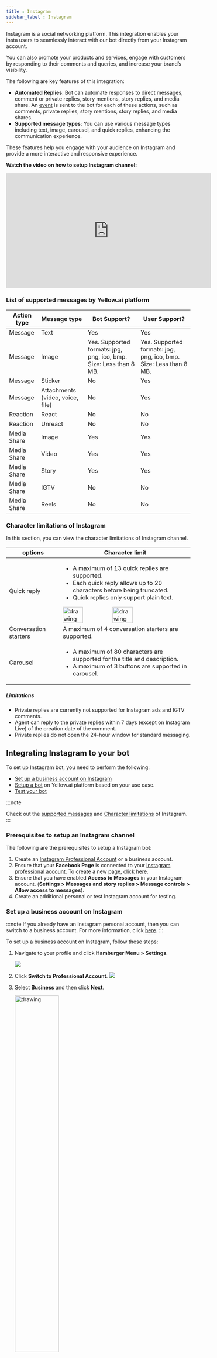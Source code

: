 ```yaml
---
title : Instagram
sidebar_label : Instagram
---
```


Instagram is a social networking platform. This integration enables your insta users to seamlessly interact with our bot directly from your Instagram account.

You can also promote your products and services, engage with customers by responding to their comments and queries, and increase your brand’s visibility.

The following are key features of this integration:

* **Automated Replies**: Bot can automate responses to direct messages, comment or private replies, story mentions, story replies, and media share. An [event](#supported-instagram-events) is sent to the bot for each of these actions, such as comments, private replies, story mentions, story replies, and media shares.
* **Supported message types**: You can use various message types including text, image, carousel, and quick replies, enhancing the communication experience.

These features help you engage with your audience on Instagram and provide a more interactive and responsive experience.

**Watch the video on how to setup Instagram channel:**

<iframe width="560" height="315" src="https://www.youtube.com/embed/XIF3YGpzsD0" title="YouTube video player" frameborder="0" allow="autoplay; clipboard-write; picture-in-picture" allowfullscreen></iframe>


### List of supported messages by Yellow.ai platform

| **Action type** | **Message type**   | **Bot Support?** | **User Support**?                                                |
|------|------|---------|-------|
| Message  | Text | Yes |Yes                                                               | Yes                                                               |
| Message         | Image                            | Yes. Supported formats: jpg, png, ico, bmp. Size: Less than 8 MB. | Yes. Supported formats: jpg, png, ico, bmp. Size: Less than 8 MB. |                                                              |
| Message         | Sticker                          | No                                                                | Yes                                                             |
| Message         | Attachments (video, voice, file) | No                                                                | Yes                                                             |
| Reaction        | React                            | No                                                                | No                                                                |
| Reaction        | Unreact                          | No                                                                | No                                                                |
| Media Share     | Image                            | Yes                                                               | Yes                                                             |
| Media Share     | Video                            | Yes                                                               | Yes                                                             |
| Media Share     | Story                            | Yes | Yes                                                               | No                                                                |
| Media Share     | IGTV                             | No                                                                | No                                                                |
| Media Share     | Reels                            | No                                                                | No                                                                |
   
### Character limitations of Instagram 

In this section, you can view the character limitations of Instagram channel.

options |	Character limit
--------------------|----------------------
Quick reply | <ul><li> A maximum of 13 quick replies are supported. </li> <li> Each quick reply allows up to 20 characters before being truncated. </li> <li> Quick replies only support plain text.</li></ul> <img src="https://i.imgur.com/EGh1d0m.png" alt="drawing" width="40%"/><img src="https://i.imgur.com/en7PHOK.png" alt="drawing" width="40%"/>
Conversation starters | A maximum of 4 conversation starters are supported. 
Carousel | <ul><li> A maximum of 80 characters are supported for the title and description. </li><li> A maximum of 3 buttons are supported in carousel.</li></ul>

##### Limitations
    
* Private replies are currently not supported for Instagram ads and IGTV comments.
* Agent can reply to the private replies within 7 days (except on Instagram Live) of the creation date of the comment.
* Private replies do not open the 24-hour window for standard messaging.


## Integrating Instagram to your bot

To set up Instagram bot, you need to perform the following:

* [Set up a business account on Instagram](#Connect)
* [Setup a bot](https://docs.yellow.ai/docs/platform_concepts/get_started/account-setup#create-your-first-bot) on Yellow.ai platform based on your use case.
* [Test your bot](#test)

:::note

Check out the [supported messages](#list-of-supported-messages-by-yellowai-platform) and [Character limitations](#character-limitations-of-instagram) of Instagram.
:::

### Prerequisites to setup an Instagram channel

The following are the prerequisites to setup a Instagram bot:

1. Create an [Instagram Professional Account](https://www.facebook.com/help/instagram/138925576505882) or a business account.
2. Ensure that your **Facebook Page** is connected to your [Instagram professional account](https://developers.facebook.com/docs/instagram-api/overview#pages). To create a new page, click [here](https://www.facebook.com/pages/create).
3. Ensure that you have enabled **Access to Messages** in your Instagram account. (**Settings > Messages and story replies > Message controls > Allow access to messages**).
4. Create an additional personal or test Instagram account for testing.

### Set up a business account on Instagram

:::note
If you already have an Instagram personal account, then you can switch to a business account. For more information, click [here](https://www.facebook.com/business/help/502981923235522).
:::

To set up a business account on Instagram, follow these steps:

1. Navigate to your profile and click **Hamburger Menu > Settings**.

    ![](https://i.imgur.com/yE2nojG.png)
   
2. Click **Switch to Professional Account**.
    ![](https://i.imgur.com/Ez6bltU.png)

3. Select **Business** and then click **Next**.
    
    <img src="https://i.imgur.com/cg2AUBi.png" alt="drawing" width="50%"/>
    
4. Click **Next** to continue.
    
   <img src="https://i.imgur.com/dmn1Ms9.png" alt="drawing" width="50%"/>
    
5. Select a category for your business and click **Done**.
    
    <img src="https://i.imgur.com/dzEudGg.png" alt="drawing" width="50%"/>
    
6. Add your business details and click **Save**. <br/>Click **Don't use my contact info** to skip adding business info for testing accounts.
    
   <img src="https://i.imgur.com/Wsk7UXP.png" alt="drawing" width="50%"/>
    
7. Click **Done**. Now your Instagram personal account will be switched to a business account.
    
  <img src="https://i.imgur.com/M4ATqt5.png" alt="drawing" width="50%"/>
  
### Link your Facebook page to Instagram account

Before you proceed, you need to link your Facebook to Instagram account. This connection enables you to share posts and pictures between your FB page and Instagram,  share ads from your FB page to Instagram, and integrate third-party apps.

You can connect to Facebook either through your Facebook page settings or within the settings of your Instagram business account.

#### To connect Facebook through your Instagram account:

1. Log in to your Facebook account.
2. On your **News Feed**, click the **Page** that you have created.

   ![](https://i.imgur.com/byVle2R.png)

3. On your FB page, navigate to **Settings**.

   ![](https://i.imgur.com/oKxhhEl.png)

4. Click **Linked accounts**.

   ![](https://i.imgur.com/hb2Eep2.png)

5. Click **Connect Account**.

   ![](https://i.imgur.com/YT2FVNC.png)

6. Click **Connect**.

<center><img src="https://i.imgur.com/eiwrwgF.png" alt="drawing" width="50%"/></center>

7. Enable **Allow access to Instagram messages in Inbox** and click **Confirm**.

<center><img src="https://i.imgur.com/xGvYonA.png" alt="drawing" width="50%"/></center>
    
8. Enter your Instagram's username and password and click **Log in**.  

    <center><img src="https://i.imgur.com/aee8Gaq.png" alt="drawing" width="50%"/></center>
    
   Now your Facebook page will be connected to your Instagram account.

   <img src="https://i.imgur.com/WQ2Y2TJ.png" alt="drawing" width="60%"/>  

:::info
If you want to disconnect your page, which is linked to Instagram, click **Disconnect**. For more information, click [here](https://www.facebook.com/help/1148909221857370).

   ![](https://i.imgur.com/ICquI1l.png)
:::

### Connect your Facebook account to the Yellow.ai platform
 
1. On the left navigation bar, click **Extensions**.

    ![](https://imgur.com/PIOvT6K.png)

2. Click **Channels** > **Messaging** > **Instagram**.

    ![](https://imgur.com/01SlOVB.png)

2. Click **Connect to your Facebook account** and add your Facebook business account credentials.

    ![](https://imgur.com/Z2wU34j.png)

3. After signing into the account, click **Continue**.

   <img src="https://imgur.com/ngP2HUc.png" alt="drawing" width="60%"/>

4. Select the **Instagram business account** you want to activate and click **Next**.
 
   <img src="https://i.imgur.com/hMinH5F.png" alt="drawing" width="50%"/>


5. Select the **Facebook page** (you can select only one page) that is connected to your **Instagram Business account**.

   <img src="https://i.imgur.com/VYDn1wX.png" alt="drawing" width="50%"/>

6. Enable all the permissions and click **Done**.

   <img src="https://i.imgur.com/XhaFKeL.png" alt="drawing" width="50%"/> 
   
7. Click **OK** to continue.

   <img src="https://i.imgur.com/At8hlec.png" alt="drawing" width="50%"/> 

8. Select the Facebook page and click **Continue**.

   <img src="https://imgur.com/JMZVUGm.png" alt="drawing" width="70%"/>

* This will connect your Facebook page to the Instagram account. 

   ![](https://i.imgur.com/ikU6FUW.png)

   The table below provides description of each option:

   Option | Description 
   ------ | -----------
   Facebook Page | This is the primary Facebook page that is currently connected.
   Instagram Page | This indicates the associated Instagram page connected to the Facebook account.
   Enable Instagram Comment  | This allows you to enable or disable the ability to receive comments from Instagram posts.
   Comment Response | This setting allows you to choose where comments from Instagram posts will be responded to: either as a comment on the post itself or as a direct message in the inbox.
   Delete icon | Click this icon to remove a specific connected page.
   Manage conversaction starter | Allows you to configure the initial conversation when a user comments for the first time on a post. For more details, see [Add conversation starters](#add-conversation-starters).

:::note
If you wish to remove the entire account, click **Disconnect**. This action removes all connected pages associated with the account.
:::  
   
### Add conversation starters

Conversation starters allow you to initiate conversations with a business by providing a list of commonly asked questions.

To add conversation starters, follow these steps:

1. On the Instagram page, click **+Add conversation starter**. 
   
   ![](https://imgur.com/YyX9B19.png) 
   
2. Enter **Quick reply** and your preferred **Action**.
        
   <img src="https://i.imgur.com/RQDxqCq.png" alt="drawing" width="50%"/>
      
3. Click **+Add conversation starter** to add more conversation starters (up to 4), then click **Save**.     
   - Option 1: **Pre-purchase product queries**

    <img src="https://i.imgur.com/P87YGKj.png" alt="drawing" width="30%"/>
 
   - Option 2: **Post-purchase customer support**
        
    <img src="https://i.imgur.com/RSbkBLm.png" alt="drawing" width="30%"/>

## Enabling Instagram events

Once you have set up the Instagram bot, to initiate the personailzed conversations for particular actions like story replies, story mentions, media shares, and comments use the below events. You can automate response to user activities on Instagram by triggering specific flows based on Instagram events.

By default, these events are inactive, but you can enable them as per your requirements.

### Supported Instagram events


 Event | Description | Sample use case
---------|------|------------|
instagram-story-reply | Bot receives an event with the available information when a user replies to the business Instagram story. | Instagram story reply enables businesses to engage with their audience in real-time. When users reply with inquiries such as product details, availability, pricing, or comments about products featured in the story, businesses can start initiating conversation.<br/> <img src="https://i.imgur.com/iI0hUxL.png" alt="drawing" width="60%"/>
 instagram-story-mention | Bot receives an event with the available information when a user mentions the business in their insta story. | Users can share their feedback by mentioning the brand in their Instagram stories. This can include sharing their thoughts on the product, overall shopping experience, or any positive aspects they wish to highlight.<br/><img src="https://i.imgur.com/QFXBUxg.png" alt="drawing" width="60%"/>
instagram-media-share | Bot receives an event with the available information when the business shares a media from a post. | When businesses post details about their products, users have the ability to share this media with their followers. This enables businesses to reach a wider audience with their products.<br/> <img src="https://i.imgur.com/CIKJQSf.png" alt="drawing" width="60%"/>
instagram-comment | Bot receives an event with the available information when a user comments on the business insta post. | When businesses share details about their products on Instagram, users can engage directly by commenting on the post. These comments may include inquiries about product specifications, availability, pricing, or any additional details. <br/>**Note:** To display the comments in the comment section under the respective comment, contact the [Integrations](mailto:support@yellow.ai) team. By default, replies are currently shown in direct messages.  | 

### Enable Instagram events


1. Navigate to **Extensions** > **Channels** > **Instagram**. You will see the list of connected accounts (if available). 
2. Click on the **Events** button.

   ![](https://i.imgur.com/4eg5AeX.png)

3. Navigate to the specific event and click **Activate**.

   ![](https://i.imgur.com/elR6rxS.png)
    
            
4. Once you enable the required Instagram events, you can use these Instagram events to:
  
  * [Trigger bot flows via events](https://docs.yellow.ai/docs/platform_concepts/studio/build/Flows/configureflow#trigger-flow-using-event)
  * [Store user variables that come from user events into DB or User 360](https://docs.yellow.ai/docs/platform_concepts/engagement/cdp/user_data/store_conv_data#store-user-properties-from-bot-conversations) and create personalized conversations using the stored data.
    

   
## Setup your Instagram bot

You need to use intents to identify user utterances and automate respond to their messages on Instagram page.
    
* **Define bot's purpose and scope**: First, understand the scope and purpose of your bot (use case). Clearly outline what types of questions or requests the bot should handle based on your intended use case.
* **[Create Intents](https://docs.yellow.ai/docs/platform_concepts/studio/train/intents)**: Add the intents that correspond to common questions or requests from users. Within each intent, add the relevant utterances and ensure they are trained to trigger the appropriate flow.
* **[Create flows](https://docs.yellow.ai/docs/platform_concepts/studio/build/Flows/journeys)**: Design customized conversation flows to manage responses to your Instram page. You can incorporate text, carousel, and quick replies within the flow.

Once you set up the bot, verify whether the bot responds to user according to the defined use case.   

## Test your Instagram bot

After connecting your bot on Yellow platform, you can test your bot as mentioned here:

1. [Setup your bot](https://docs.yellow.ai/docs/platform_concepts/get_started/createfirstbot) based on your business use case.

2. Log in to your personal Instagram account or use a secondary test account that you have created for testing purpose.

3. Send a message (as per the configured intent) to the test Instagram account that you have connected to your bot.
    
    <img src="https://i.imgur.com/yptWHk5.jpg" alt="drawing" width="30%"/>
     
   
   <br/>• If the intent does not match, the bot should be able to respond with a fallback message.   
    
4. Navigate to the Inbox module on the platform and select **Bot messages** in the **Chats** section. Here, you can view the entire conversation between the bot and user.

     ![](https://i.imgur.com/rAhMS4I.png)
     
5. If a flow is configured for agent reply using the [raise ticket](https://docs.yellow.ai/docs/platform_concepts/studio/build/nodes/action-nodes-overview/raise-ticket) node to start a conversation with an agent, it initiates a conversation with the agent. Once a conversation is initiated, the user can talk to the agent.

    <img src="https://i.imgur.com/8vXOiyb.png" alt="drawing" width="30%"/>
    
6. To view the entire conversation between the live agent and user, navigate to the **Inbox** module in the platform and select **Bot messages** in the **My Chats** section.

    ![](https://i.imgur.com/LNKzHHn.png)

* When the conversation between the agent and user ends, the bot takes over the conversation forward with the user.